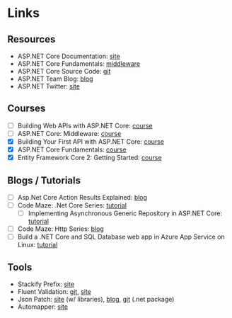 # Links

## Resources

* ASP.NET Core Documentation: [site](https://docs.microsoft.com/en-us/aspnet/core/?view=aspnetcore-2.1)
* ASP.NET Core Fundamentals: [middleware](https://docs.microsoft.com/en-us/aspnet/core/fundamentals/middleware/index?view=aspnetcore-2.1&tabs=aspnetcore2x)
* ASP.NET Core Source Code: [git](https://github.com/aspnet)
* ASP.NET Team Blog: [blog](https://blogs.msdn.microsoft.com/webdev/)
* ASP.NET Twitter: [site](https://twitter.com/aspnet)

## Courses

* [ ] Building Web APIs with ASP.NET Core: [course](https://www.linkedin.com/learning/building-web-apis-with-asp-dot-net-core-2)
* [ ] ASP.NET Core: Middleware: [course](https://www.linkedin.com/learning/asp-dot-net-core-middleware)
* [x] Building Your First API with ASP.NET Core: [course](https://app.pluralsight.com/library/courses/asp-dotnet-core-api-building-first/table-of-contents)
* [x] ASP.NET Core Fundamentals: [course](https://app.pluralsight.com/library/courses/aspdotnet-core-fundamentals/table-of-contents)
* [x] Entity Framework Core 2: Getting Started: [course](https://app.pluralsight.com/library/courses/entity-framework-core-2-getting-started/table-of-contents)

## Blogs / Tutorials

* [ ] Asp.Net Core Action Results Explained: [blog](http://hamidmosalla.com/2017/03/29/asp-net-core-action-results-explained/)
* [ ] Code Maze: .Net Core Series: [tutorial](https://code-maze.com/net-core-series/)
  * [ ] Implementing Asynchronous Generic Repository in ASP.NET Core: [tutorial](https://code-maze.com/async-generic-repository-pattern/)
* [ ] Code Maze: Http Series: [blog](https://code-maze.com/http-series/)
* [ ] Build a .NET Core and SQL Database web app in Azure App Service on Linux: [tutorial](https://docs.microsoft.com/en-us/azure/app-service/containers/tutorial-dotnetcore-sqldb-app)

## Tools

* Stackify Prefix: [site](https://stackify.com/prefix/)
* Fluent Validation: [git](https://github.com/JeremySkinner/FluentValidation), [site](https://fluentvalidation.net/) 
* Json Patch: [site](http://jsonpatch.com/) \(w/ libraries\), [blog](https://dotnetcoretutorials.com/2017/11/29/json-patch-asp-net-core/), [git](https://github.com/KevinDockx/JsonPatch) \(.net package\)
* Automapper: [site](https://automapper.org/)




